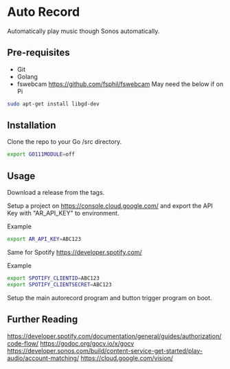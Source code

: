 # Auto Record

Automatically play music though Sonos automatically. 

## Pre-requisites 

- Git 
- Golang 
- fswebcam 
    https://github.com/fsphil/fswebcam
    May need the below if on Pi 
```bash 
sudo apt-get install libgd-dev
```

## Installation 

Clone the repo to your Go /src directory. 

```bash 
export GO111MODULE=off
```

## Usage 

Download a release from the tags. 

Setup a project on https://console.cloud.google.com/ and export the API Key with "AR_API_KEY" to environment. 

Example 
```bash 
export AR_API_KEY=ABC123
```

Same for Spotify https://developer.spotify.com/

Example 
```bash 
export SPOTIFY_CLIENTID=ABC123
export SPOTIFY_CLIENTSECRET=ABC123
```

Setup the main autorecord program and button trigger program on boot. 

## Further Reading

https://developer.spotify.com/documentation/general/guides/authorization/code-flow/
https://godoc.org/gocv.io/x/gocv
https://developer.sonos.com/build/content-service-get-started/play-audio/account-matching/
https://cloud.google.com/vision/